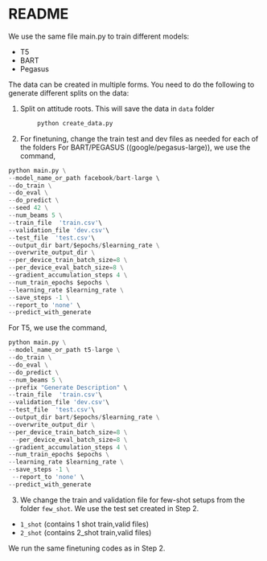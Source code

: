 # README
We use the same file main.py to train different models:
* T5
* BART
* Pegasus

The data can be created in multiple forms. You need to do the following to generate different splits on the data:
1. Split on attitude roots. This will save the data in ```data``` folder
``` python
        python create_data.py
```

2. For finetuning, change the train test and dev files as needed for each of the folders
For BART/PEGASUS ((google/pegasus-large)), we use the command,
``` python    
python main.py \
--model_name_or_path facebook/bart-large \ 
--do_train \
--do_eval \
--do_predict \
--seed 42 \
--num_beams 5 \
--train_file  'train.csv'\
--validation_file 'dev.csv'\
--test_file  'test.csv'\
--output_dir bart/$epochs/$learning_rate \
--overwrite_output_dir \
--per_device_train_batch_size=8 \
--per_device_eval_batch_size=8 \
--gradient_accumulation_steps 4 \
--num_train_epochs $epochs \
--learning_rate $learning_rate \
--save_steps -1 \
--report_to 'none' \
--predict_with_generate
```

For T5, we use the command,
``` python    
python main.py \
--model_name_or_path t5-large \
--do_train \
--do_eval \
--do_predict \
--num_beams 5 \
--prefix "Generate Description" \
--train_file  'train.csv'\
--validation_file 'dev.csv'\
--test_file  'test.csv'\
--output_dir bart/$epochs/$learning_rate \
--overwrite_output_dir \
--per_device_train_batch_size=8 \
 --per_device_eval_batch_size=8 \
--gradient_accumulation_steps 4 \
--num_train_epochs $epochs \
--learning_rate $learning_rate \
--save_steps -1 \
 --report_to 'none' \
--predict_with_generate
```

3. We change the train and validation file for few-shot setups from the folder ```few_shot```. We use the test set created in Step 2.
* ```1_shot``` (contains 1 shot train,valid files)
* ```2_shot``` (contains 2_shot train,valid files)

We run the same finetuning codes as in Step 2.

